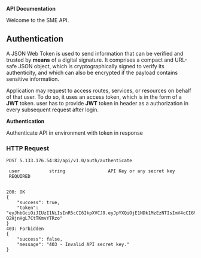 
**API Documentation**


Welcome to the SME API.



## Authentication



A JSON Web Token is used to send information that can be verified and trusted by **means** of a digital signature. It comprises a compact and URL-safe JSON object, which is cryptographically signed to verify its authenticity, and which can also be encrypted if the payload contains sensitive information.

Application may request to access routes, services, or resources on behalf of that user. To do so, it uses an access token, which is in the form of a **JWT** token. user has to provide **JWT** token in header as a authorization in every subsequent request after login.


**Authentication**

Authenticate API in environment with token in response

### HTTP Request

````POST 5.133.176.54:82/api/v1.0/auth/authenticate````


```Request
 user           string                API Key or any secret key
 REQUIRED
```

```Response

200: OK
{
    "success": true,
    "token": "eyJhbGciOiJIUzI1NiIsInR5cCI6IkpXVCJ9.eyJpYXQiOjE1NDk1MzEzNTIsImV4cCI6MTU0OTYxNzc1Mn0.6cTXghU1IdDreucri4nQKK-Q2HjnHgL7CtTKmvYTRzo"
}
403: Forbidden
{
    "success": false,
    "message": "403 - Invalid API secret key."
}

```






